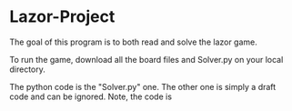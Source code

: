 # Lazor-Project

The goal of this program is to both read and solve the lazor game. 

To run the game, download all the board files and Solver.py on your local directory.

The python code is the "Solver.py" one. The other one is simply a draft code and can be ignored.
Note, the code is 
